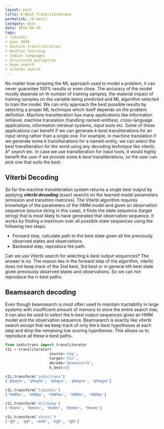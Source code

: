 ```yaml
---
layout: post
title: K-Best Transliterations
permalink: /k-best/
category: gsoc
data: 2016-06-28
tags: 
- libindic
- gsoc 2016
- machine transliteration
- machine learning
- Indian languages
- structured perceptron
- beam search
- viterbi search
---
```


No matter how amazing the ML approach used to model a problem, it can never guarantee 100% results or even close. The accuracy of the model mostly depends on th number of training samples, the material impact of training samples on the variable being predicted and ML algorithm selected to train the model. We can only approach the best possible results by selecting a proper ML technique which itself depends on the problem definition. Machine transliteration has many applications like information retrieval, machine translation (handling named-entities), cross-language applications, information retrieval systems, input tools etc. Some of these applications can benefit if we can generate *k-best* transliterations for an input string rather than a single one. For example, in machine translation if we generate some *k* transliterations for a named-entity, we can select the best transliteration for the word using any decoding technique like viterbi, A* search etc. In case we use transliteration for input tools, it would highly benefit the user if we provide some *k-best* transliterations, so the user can pick one that suits the best.

## Viterbi Decoding

So far the machine transliteration system returns a single best output by applying ***viterbi decoding*** (exact search) on the learned model parameters (emission and transition matrices). The Viterbi algorithm requires knowledge of the parameters of the HMM model and given an observation sequence (source string in this case), it finds the state sequence (target string) that is most likely to have generated that observation sequence. It works by finding a maximum over all possible state sequences using the following two steps:

 * Forward step, calculate path to the best state given all the previously observed states and observations.
 * Backward step, reproduce the path.

Can we use Viterbi search for selecting k-best output sequences? The answer is no. The reason lies in the forward step of the algorithm, viterbi does not keep track of the 2nd best, 3rd best or in general nth best state given previously observed states and observations. So we can not reproduce the n-best paths. 

## Beamsearch decoding

Even though beamsearch is most often used to maintain tractability in large systems with insufficient amount of memory to store the entire search tree, it can also be used to select the k-best output sequences given an HMM model and the observation sequence. Beamsearch is exactly like viterbi search except that we keep track of only the k-best hypotheses at each step and drop the remaining low scoring hypotheses. This allows us to reproduce all these k-best paths.

```python
from indictrans import transliterator
r2i = transliterator(
                    source='eng',
                    target='hin',
                    decode='beamsearch',
                    k_best=5)

r2i.transform('indictrans')
['इंडिक्ट्रांस', 'इंडिक्ट्राँस', 'इंडिक्ट्रास', 'इंडिक्ट्रान्स', 'इण्डिक्ट्रांस']

r2i.transform('libindic')
['लिबिंदिक', 'लीबिंदिक', 'लिबिन्दिक', 'लिबिंदिय', 'लिबिंदिक्']

r2i.transform('dilchasp')
['दिल्चस्प', 'दिलचस्प', 'दिल्चेस्प', 'दिलचेस्प', 'दिल्चसप']

r2i.transform('shruti')
['श्रुति', 'श्रुती', 'शरुति', 'श्युति', 'श्रुथि']
```
